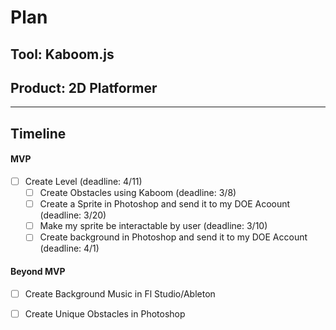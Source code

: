 # Plan

## Tool: Kaboom.js
## Product: 2D Platformer

---

## Timeline

#### MVP

- [ ] Create Level (deadline: 4/11)
  - [ ] Create Obstacles using Kaboom (deadline: 3/8)
  - [ ] Create a Sprite in Photoshop and send it to my DOE Acoount (deadline: 3/20)
  - [ ] Make my sprite be interactable by user (deadline: 3/10)
  - [ ] Create background in Photoshop and send it to my DOE Account (deadline: 4/1)

#### Beyond MVP

- [ ] Create Background Music in Fl Studio/Ableton
- [ ] Create Unique Obstacles in Photoshop


<!-- EXAMPLE

## Tool: APIs
## Product: Green Glass Door riddle app

## Timeline

### MVP

- [ ] Front-end
  - [x] Webpage to collect input from user (deadline: 4/15)
  - [ ] Webpage to display "yes, but a ___ can't" or "no, but a ___ can" (deadline: 5/1)
- [x] Back-end
  - [x] Use regex to test whether or not the word can go through the GGD (deadline: 3/1)
  - [x] Use the Twinword API to find related words (deadline: 3/15)
    - [ ] Iterate through the words until an opposite example can be found (deadline: 4/1)

#### Beyond MVP

- [ ] Use another API to make sure the opposite example is a noun
- [ ] Automate notification of API limit to make sure I don’t exceed free quota
- [ ] A multiple choice quizzer that will test the user’s knowledge of the solution

-->





<!-- DO NOT USE THIS YET

| Name | Glows | Grows |
| -------- | ------- | ------- |
|   |   |
|   |   |
|   |   |
|   |   |
|   |   |
|   |   |

-->
